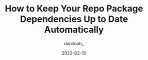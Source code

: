 ---
author: daniloab_
date: 2022-02-10
publisher: thepracticaldev
tags:
  - dependencies
  - tooling
target_url: https://dev.to/daniloab/using-github-actions-to-improve-your-developer-experience-29n7
title: How to Keep Your Repo Package Dependencies Up to Date Automatically
---